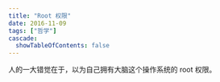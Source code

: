 ```yaml
---
title: "Root 权限"
date: 2016-11-09
tags: ["哲学"]
cascade:
  showTableOfContents: false
---
```

人的一大错觉在于，以为自己拥有大脑这个操作系统的 root 权限。
